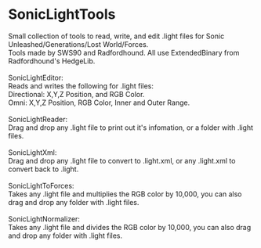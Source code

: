 # SonicLightTools
Small collection of tools to read, write, and edit .light files for Sonic Unleashed/Generations/Lost World/Forces. 
<br />Tools made by SWS90 and Radfordhound. All use ExtendedBinary from Radfordhound's HedgeLib.
<br />
<br />SonicLightEditor:
<br />Reads and writes the following for .light files: 
<br />Directional: X,Y,Z Position, and RGB Color. 
<br />Omni: X,Y,Z Position, RGB Color, Inner and Outer Range. 
<br />
<br />SonicLightReader:
<br />Drag and drop any .light file to print out it's infomation, or a folder with .light files.
<br />
<br />SonicLightXml:
<br />Drag and drop any .light file to convert to .light.xml, or any .light.xml to convert back to .light.
<br />
<br />SonicLightToForces:
<br />Takes any .light file and multiplies the RGB color by 10,000, you can also drag and drop any folder with .light files.
<br />
<br />SonicLightNormalizer: 
<br />Takes any .light file and divides the RGB color by 10,000, you can also drag and drop any folder with .light files.
